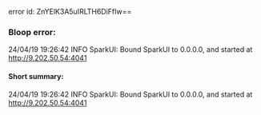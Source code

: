error id: ZnYElK3A5uIRLTH6DiFfIw==
### Bloop error:

24/04/19 19:26:42 INFO SparkUI: Bound SparkUI to 0.0.0.0, and started at http://9.202.50.54:4041
#### Short summary: 

24/04/19 19:26:42 INFO SparkUI: Bound SparkUI to 0.0.0.0, and started at http://9.202.50.54:4041